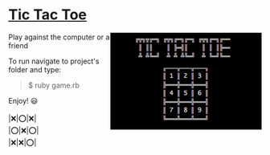 # [Tic Tac Toe](https://en.wikipedia.org/wiki/Tic-tac-toe) <br>
<img src="logo.png" align="right"/>

Play against the computer or a friend

To run navigate to project's folder and type:<br>
> $ ruby game.rb

Enjoy! :smiley: <br><br>
|:x:|:o:|:x:|<br>
|:o:|:x:|:o:|<br>
|:x:|:x:|:o:|<br>
